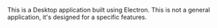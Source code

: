 This is a Desktop application built using Electron.
This is not a general application, it's designed for a specific features.
